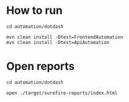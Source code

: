 # How to run

```
cd automation/dotdash

mvn clean install -Dtest=FrontendAutomation
mvn clean install -Dtest=ApiAutomation
```

# Open reports

```
cd automation/dotdash

open ./target/surefire-reports/index.html 
```
